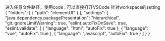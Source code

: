 进入任意文件路径，使用code . 
可以直接打开VSCode
针对workspace的setting
{
	"folders": [
		{
			"path": "elementUI"
		}
	],
	"settings": {
		"java.dependency.packagePresentation": "hierarchical",
		"git.ignoreLimitWarning": true,
		"eslint.autoFixOnSave": true,
		"eslint.validate": [
			{
				"language": "html",
				"autoFix": true
			},
			{
				"language": "vue",
				"autoFix": true
			},
			{
				"language": "javascript",
				"autoFix": true
			}
		]
	}
}
